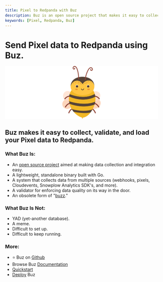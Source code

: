 ```yaml
---
title: Pixel to Redpanda with Buz
description: Buz is an open source project that makes it easy to collect, validate, and load Pixel data to Redpanda.
keywords: [Pixel, Redpanda, Buz]
---
```


# Send Pixel data to Redpanda using Buz.

![buzz](../../../static/img/buzz.png)


## Buz makes it easy to collect, validate, and load your Pixel data to Redpanda.


### What Buz Is:

- An [open source project](https://github.com/silverton-io/buz) aimed at making data collection and integration easy.
- A lightweight, standalone binary built with Go.
- A system that collects data from multiple sources (webhooks, pixels, Cloudevents, Snowplow Analytics SDK's, and more).
- A validator for enforcing data quality on its way in the door.
- An obsolete form of "[buzz](https://www.merriam-webster.com/dictionary/buzz)."


### What Buz Is Not:

- YAD (yet-another database).
- A meme.
- Difficult to set up.
- Difficult to keep running.


### More:
- ⭐ Buz on [Github](https://github.com/silverton-io/buz)
- Browse Buz [Documentation](/)
- [Quickstart](/examples/quickstart)
- [Deploy](/category/deploying-buz) Buz
